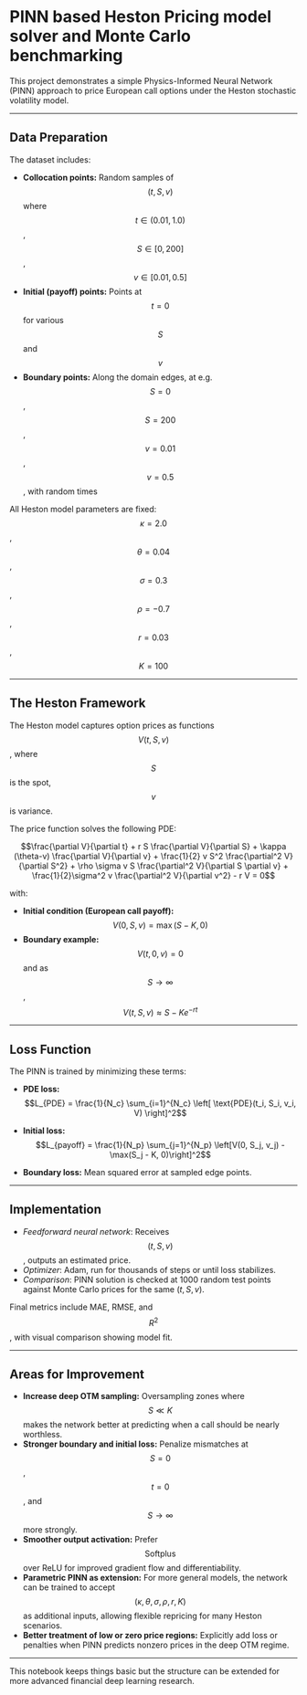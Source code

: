 # PINN based Heston Pricing model solver and Monte Carlo benchmarking

This project demonstrates a simple Physics-Informed Neural Network (PINN) approach to price European call options under the Heston stochastic volatility model.

---

## Data Preparation

The dataset includes:

- **Collocation points:** Random samples of $$(t, S, v)$$ where $$t \in (0.01, 1.0)$$, $$S \in [0,200]$$, $$v \in [0.01, 0.5]$$
- **Initial (payoff) points:** Points at $$t = 0$$ for various $$S$$ and $$v$$
- **Boundary points:** Along the domain edges, at e.g. $$S = 0$$, $$S = 200$$, $$v = 0.01$$, $$v = 0.5$$, with random times

All Heston model parameters are fixed: $$\kappa = 2.0$$, $$\theta = 0.04$$, $$\sigma = 0.3$$, $$\rho = -0.7$$, $$r = 0.03$$, $$K = 100$$

---

## The Heston Framework

The Heston model captures option prices as functions $$V(t,S,v)$$, where $$S$$ is the spot, $$v$$ is variance.

The price function solves the following PDE:

$$\frac{\partial V}{\partial t} + r S \frac{\partial V}{\partial S} + \kappa (\theta-v) \frac{\partial V}{\partial v} + \frac{1}{2} v S^2 \frac{\partial^2 V}{\partial S^2} + \rho \sigma v S \frac{\partial^2 V}{\partial S \partial v} + \frac{1}{2}\sigma^2 v \frac{\partial^2 V}{\partial v^2} - r V = 0$$

with:

- **Initial condition (European call payoff):** $$V(0, S, v) = \max(S-K, 0)$$
- **Boundary example:** $$V(t, 0, v) = 0$$ and as $$S \to \infty$$, $$V(t, S, v) \approx S - K e^{-rt}$$

---

## Loss Function

The PINN is trained by minimizing these terms:

- **PDE loss:**  
  $$L_{PDE} = \frac{1}{N_c} \sum_{i=1}^{N_c} \left[ \text{PDE}(t_i, S_i, v_i, V) \right]^2$$

- **Initial loss:**  
  $$L_{payoff} = \frac{1}{N_p} \sum_{j=1}^{N_p} \left[V(0, S_j, v_j) - \max(S_j - K, 0)\right]^2$$

- **Boundary loss:** Mean squared error at sampled edge points.

---

## Implementation

- *Feedforward neural network*: Receives $$(t, S, v)$$, outputs an estimated price.
- *Optimizer*: Adam, run for thousands of steps or until loss stabilizes.
- *Comparison*: PINN solution is checked at 1000 random test points against Monte Carlo prices for the same $(t, S, v)$.

Final metrics include MAE, RMSE, and $$R^2$$, with visual comparison showing model fit.

---

## Areas for Improvement

- **Increase deep OTM sampling:** Oversampling zones where $$S \ll K$$ makes the network better at predicting when a call should be nearly worthless.
- **Stronger boundary and initial loss:** Penalize mismatches at $$S=0$$, $$t=0$$, and $$S\to\infty$$ more strongly.
- **Smoother output activation:** Prefer $$\mathrm{Softplus}$$ over ReLU for improved gradient flow and differentiability.
- **Parametric PINN as extension:** For more general models, the network can be trained to accept $$(\kappa, \theta, \sigma, \rho, r, K)$$ as additional inputs, allowing flexible repricing for many Heston scenarios.
- **Better treatment of low or zero price regions:** Explicitly add loss or penalties when PINN predicts nonzero prices in the deep OTM regime.

---

This notebook keeps things basic but the structure can be extended for more advanced financial deep learning research.
